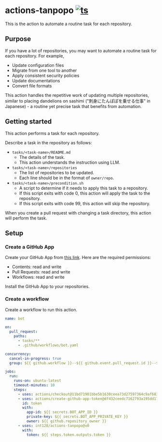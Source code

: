 # actions-tanpopo [![ts](https://github.com/int128/actions-tanpopo/actions/workflows/ts.yaml/badge.svg)](https://github.com/int128/actions-tanpopo/actions/workflows/ts.yaml)

This is the action to automate a routine task for each repository.

## Purpose

If you have a lot of repositories, you may want to automate a routine task for each repository.
For example,

- Update configuration files
- Migrate from one tool to another
- Apply consistent security policies
- Update documentations
- Convert file formats

This action handles the repetitive work of updating multiple repositories, similar to placing dandelions on sashimi ("刺身にたんぽぽを乗せる仕事" in Japanese) - a routine yet precise task that benefits from automation.

## Getting started

This action performs a task for each repository.

Describe a task in the repository as follows:

- `tasks/<task-name>/README.md`
  - The details of the task.
  - This action understands the instruction using LLM.
- `tasks/<task-name>/repositories`
  - The list of repositories to be updated.
  - Each line should be in the format of `owner/repo`.
- `tasks/<task-name>/precondition.sh`
  - A script to determine if it needs to apply this task to a repository.
  - If this script exits with code 0, this action will apply the task to the repository.
  - If this script exits with code 99, this action will skip the repository.

When you create a pull request with changing a task directory, this action will perform the task.

## Setup

### Create a GitHub App

Create your GitHub App from [this link](https://github.com/settings/apps/new?webhook_active=false&url=https://github.com/int128/actions-tanpopo&contents=write&issues=write&pull_requests=write&workflows=write).
Here are the required permissions:

- Contents: read and write
- Pull Requests: read and write
- Workflows: read and write

Install the GitHub App to your repositories.

### Create a workflow

Create a workflow to run this action.

```yaml
name: bot

on:
  pull_request:
    paths:
      - tasks/**
      - .github/workflows/bot.yaml

concurrency:
  cancel-in-progress: true
  group: ${{ github.workflow }}--${{ github.event.pull_request.id }}--${{ github.actor }}

jobs:
  run:
    runs-on: ubuntu-latest
    timeout-minutes: 10
    steps:
      - uses: actions/checkout@11bd71901bbe5b1630ceea73d27597364c9af683 # v4.2.2
      - uses: actions/create-github-app-token@df432ceedc7162793a195dd1713ff69aefc7379e # v2.0.6
        id: token
        with:
          app-id: ${{ secrets.BOT_APP_ID }}
          private-key: ${{ secrets.BOT_APP_PRIVATE_KEY }}
          owner: ${{ github.repository_owner }}
      - uses: int128/actions-tanpopo@v0
        with:
          token: ${{ steps.token.outputs.token }}
```
